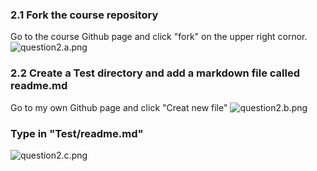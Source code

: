 ### 2.1 Fork the course repository
Go to the course Github page and click "fork" on the upper right cornor.
![question2.a.png](D:/DS/assignment1/fork.png)
### 2.2 Create a Test directory and add a markdown file called readme.md
Go to my own Github page and click "Creat new file"
![question2.b.png](D:/DS/assignment1/cnf.png)
### Type in "Test/readme.md"
![question2.c.png](D:/DS/assignment1/readme.png)
